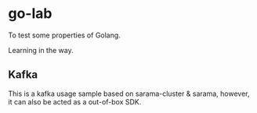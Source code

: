 # go-lab

To test some properties of Golang.

Learning in the way.

## Kafka

This is a kafka usage sample based on sarama-cluster & sarama, however, it can also be acted as a out-of-box SDK.


